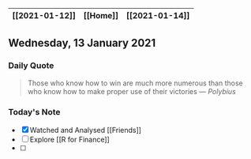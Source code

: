 | [[2021-01-12]] | [[Home]] | [[2021-01-14]] |
| :------------: | :------: | :------------: |

## Wednesday, 13 January 2021

### Daily Quote
> Those who know how to win are much more numerous than those who know how to make proper use of their victories
> &mdash; <cite>Polybius</cite>

### Today's Note

- [x] Watched and Analysed [[Friends]]
- [ ] Explore [[R for Finance]]
- [ ] 